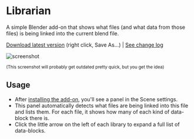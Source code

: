 # Librarian

A simple Blender add-on that shows what files (and what data from those files) is being linked into the current blend file.

[Download latest version](https://raw.githubusercontent.com/gregzaal/librarian/master/librarian.py) (right click, Save As...) | [See change log](https://github.com/gregzaal/librarian/commits/master)

![screenshot](http://i.imgur.com/iZkVVAk.png)

<sup>(This screenshot will probably get outdated pretty quick, but you get the idea)</sup>

## Usage

- After [installing the add-on](http://blender.stackexchange.com/a/1689/9), you'll see a panel in the Scene settings.
- This panel automatically detects what files are being linked into this file and lists them. For each file, it shows how many of each kind of data-block there is.
- Click the little arrow on the left of each library to expand a full list of data-blocks.
